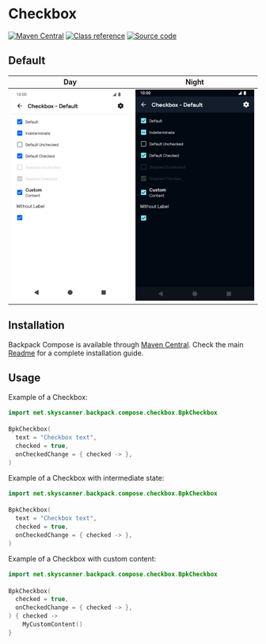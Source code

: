 # Checkbox

[![Maven Central](https://img.shields.io/maven-central/v/net.skyscanner.backpack/backpack-compose)](https://search.maven.org/artifact/net.skyscanner.backpack/backpack-compose)
[![Class reference](https://img.shields.io/badge/Class%20reference-Android-blue)](https://backpack.github.io/android/backpack-compose/net.skyscanner.backpack.compose.checkbox)
[![Source code](https://img.shields.io/badge/Source%20code-GitHub-lightgrey)](https://github.com/backpack/android/tree/main/backpack-compose/src/main/kotlin/net/skyscanner/backpack/compose/checkbox)

## Default

| Day | Night |
| --- | --- |
| <img src="https://raw.githubusercontent.com/backpack/android/main/docs/compose/Checkbox/screenshots/default.png" alt="Checkbox component" width="375" /> |<img src="https://raw.githubusercontent.com/backpack/android/main/docs/compose/Checkbox/screenshots/default_dm.png" alt="Checkbox component - dark mode" width="375" /> |

## Installation

Backpack Compose is available through [Maven Central](https://search.maven.org/artifact/net.skyscanner.backpack/backpack-compose). Check the main [Readme](https://github.com/skyscanner/backpack-android#installation) for a complete installation guide.

## Usage

Example of a Checkbox:

```Kotlin
import net.skyscanner.backpack.compose.checkbox.BpkCheckbox

BpkCheckbox(
  text = "Checkbox text",
  checked = true,
  onCheckedChange = { checked -> },
)
```

Example of a Checkbox with intermediate state:

```Kotlin
import net.skyscanner.backpack.compose.checkbox.BpkCheckbox

BpkCheckbox(
  text = "Checkbox text",
  checked = true,
  onCheckedChange = { checked -> },
)
```

Example of a Checkbox with custom content:

```Kotlin
import net.skyscanner.backpack.compose.checkbox.BpkCheckbox

BpkCheckbox(
  checked = true,
  onCheckedChange = { checked -> },
) { checked ->
    MyCustomContent()
}
```

